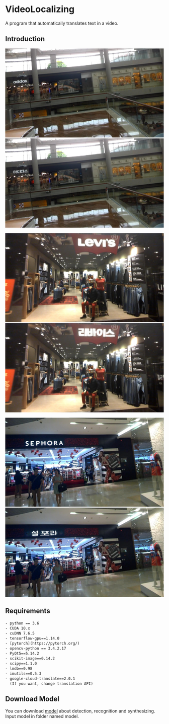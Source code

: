 # VideoLocalizing
A program that automatically translates text in a video.

## Introduction
![image](https://github.com/SmiteFLame/VideoLocalizing/blob/master/img/image/clip_1.png)
![image](https://github.com/SmiteFLame/VideoLocalizing/blob/master/img/mod/clip_1.png)

![image](https://github.com/SmiteFLame/VideoLocalizing/blob/master/img/image/clip_2.png)
![image](https://github.com/SmiteFLame/VideoLocalizing/blob/master/img/mod/clip_2.png)

![image](https://github.com/SmiteFLame/VideoLocalizing/blob/master/img/image/clip_3.png)
![image](https://github.com/SmiteFLame/VideoLocalizing/blob/master/img/mod/clip_3.png)

## Requirements
```
- python == 3.6
- CUDA 10.x
- cuDNN 7.6.5
- tensorflow-gpu==1.14.0
- [pytorch](https://pytorch.org/)
- opencv-python == 3.4.2.17
- PyQt5==5.14.2
- scikit-image==0.14.2
- scipy==1.1.0
- lmdb==0.98
- imutils==0.5.3
- google-cloud-translate==2.0.1
  (If you want, change translation API)
```

## Download Model
You can download [model](https://drive.google.com/drive/folders/1GULPGHU9DUq-HH5kVK2a6hcxmigddstV?usp=sharing) about detection, recognition and synthesizing.
Input model in folder named model.

